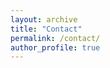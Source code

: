 ```yaml
---
layout: archive
title: "Contact"
permalink: /contact/
author_profile: true
---
```


<div id="text"></div>
 
<script>
    emailE = 'okokoko.com';
    emailE = ('okokokoko' + '@' + emailE);
    document.getElementById("text").innerHTML = "'<A href="mailto:' + emailE + '">' + emailE + '</a>'";
</script>